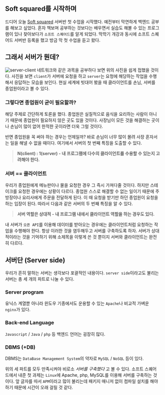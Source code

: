 ## Soft squared를 시작하며
드디어 오늘 [Soft squared](https://apply.softsquared.com/) 서버반 첫 수업을 시작했다. 예전부터 막연하게 백엔드 공부를 해보고 싶었다. 혼자 책보며 공부하는 것보다는 배우면서 실습도 해볼 수 있는 프로그램이 있나 찾아보다가 `소프트 스퀘어드`를 알게 되었다. 막학기 개강과 동시에 소프트 스퀘어드 서버반 등록을 했고 방금 막 첫 수업을 듣고 왔다.

## 그래서 서버가 뭔데?
![server-client](https://user-images.githubusercontent.com/46131688/104481633-5bd03c00-5609-11eb-8502-c26258348162.png)
네트워크와 같은 과목을 공부하다 보면 위의 사진을 쉽게 접했을 것이다. 사진을 보면 `client`가 서버에 요청을 하고 `server`는 요청에 해당하는 작업을 수행해서 응답하는 모습을 보인다. 현실 세계에 빗대어 봤을 때 클라이언트를 손님, 서버를 종업원이라고 볼 수 있다.
### 그렇다면 종업원이 굳이 필요할까?
해당 주제로 간단하게 토론을 했다. 종업원은 실질적으로 음식을 요리하는 사람이 아니기 때문에 종업원이 필요하지 않은 곳도 있을 것이다. 사장님이 모든 것을 해결하는 곳이나 손님이 많이 없어 한적한 곳이라면 더욱 그럴 것이다.  

반면 종업원을 꼭 써야 하는 경우는 언제일까? 바로 손님이 너무 많이 몰려 사장 혼자서는 일을 해낼 수 없을 때이다. 여기에서 서버의 첫 번째 특징을 도출할 수 있다.  

> **N(client) : 1(server) - 내 프로그램에 다수의 클라이언트를 수용할 수 있는지 고려해야 한다.**

### 서버 == 클라이언트
우리가 종업원에게 메뉴판이나 물을 요청한 경우 그 즉시 가져다줄 것이다. 하지만 스테이크를 요청한 경우에는 상황이 다르다. 종업원 스스로 해결할 수 없는 일이기 때문에 주방장이나 요리사에게 주문을 전달하게 된다. 이 때 요청을 받기만 하던 종업원이 요청을 하는 입장이 된다. 따라서 다음과 같은 서버의 두 번째 특징을 알 수 있다.

> **서버 역할은 상대적 - 내 프로그램 내에서 클라이언트 역할을 하는 경우도 있다.**

내 서버가 `오픈 API`를 이용해 데이터를 받아오는 경우에는 클라이언트처럼 요청하는 작업을 수행해야 한다. 항상 이러한 것을 염두해두고 서버를 구축하도록 하자. 서버가 상대적이라는 것을 기억하기 위해 소제목을 이렇게 쓴 것 뿐이지 서버와 클라이언트는 완전히 다르다.

## 서버단 (Server side)
우리가 흔히 말하는 서버는 생각보다 포괄적인 내용이다. `server side`이라고도 불리는 서버는 총 세 개의 파트로 나눌 수 있다. 
### Server program
유닉스 계열뿐 아니라 윈도우 기종에서도 운용할 수 있는 `Apache`나 비교적 가벼운 `nginx`가 있다.
### Back-end Language
`Javascript` / `Java` / `php` 등 백엔드 언어는 굉장히 많다.
### DBMS (+DB)
DBMS는 `DataBase Management System`의 약자로 `MySQL` / `NoSQL` 등이 있다.  

위의 세 파트를 모두 만족시켜야 비로소 *서버를 구축했다* 고 볼 수 있다. 소프트 스퀘어드에서 내준 첫 과제는 `Linux`에 Apache, php, MySQL를 이용해 서버를 구축하는 것이다. 앞 글자를 따서 `APM`이라고 많이 불리는데 패키지 매니저 없이 컴파일 설치를 해야 하기 때문에 시간이 오래 걸릴 것 같다.
